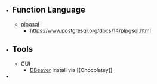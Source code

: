 - ## Function Language
	- [plpgsql](https://de.wikipedia.org/wiki/PL/pgSQL)
		- https://www.postgresql.org/docs/14/plpgsql.html
- ## Tools
	- GUI
		- [DBeaver](https://dbeaver.io/) install via [[Chocolatey]]
-